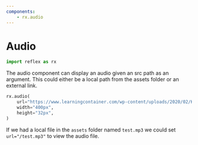 ```yaml
---
components:
    - rx.audio
---
```


# Audio

```python exec
import reflex as rx
```

The audio component can display an audio given an src path as an argument. This could either be a local path from the assets folder or an external link.

```python demo
rx.audio(
    url="https://www.learningcontainer.com/wp-content/uploads/2020/02/Kalimba.mp3",
    width="400px",
    height="32px",
)
```

If we had a local file in the `assets` folder named `test.mp3` we could set `url="/test.mp3"` to view the audio file.
